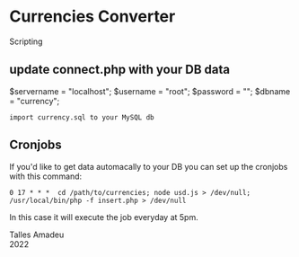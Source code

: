 # Currencies Converter

Scripting

## update connect.php with your DB data

$servername = "localhost";
$username = "root";
$password = "";
$dbname = "currency";

```
import currency.sql to your MySQL db
```

## Cronjobs


If you'd like to get data automacally to your DB you can set up the cronjobs with this command:

```
0 17 * * *	cd /path/to/currencies; node usd.js > /dev/null; /usr/local/bin/php -f insert.php > /dev/null
```

In this case it will execute the job everyday at 5pm.


Talles Amadeu  
2022
